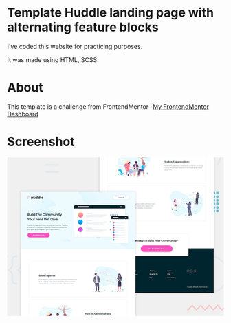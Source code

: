 # Template Huddle landing page with alternating feature blocks


I've coded this website for practicing purposes. 

It was made using HTML, SCSS 

# About 
This template is a challenge from FrontendMentor- [My FrontendMentor Dashboard](https://www.frontendmentor.io/profile/luis08201)

# Screenshot

![Tienda Mueble](./assets/design/desktop-preview.jpg)